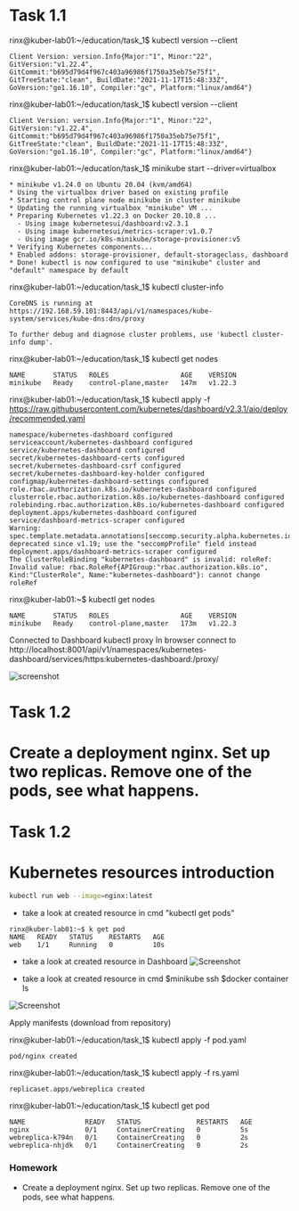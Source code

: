 # Task 1.1

rinx@kuber-lab01:~/education/task_1$ kubectl version --client
```
Client Version: version.Info{Major:"1", Minor:"22", GitVersion:"v1.22.4", GitCommit:"b695d79d4f967c403a96986f1750a35eb75e75f1", GitTreeState:"clean", BuildDate:"2021-11-17T15:48:33Z", GoVersion:"go1.16.10", Compiler:"gc", Platform:"linux/amd64"}
```

rinx@kuber-lab01:~/education/task_1$ kubectl version --client
```
Client Version: version.Info{Major:"1", Minor:"22", GitVersion:"v1.22.4", GitCommit:"b695d79d4f967c403a96986f1750a35eb75e75f1", GitTreeState:"clean", BuildDate:"2021-11-17T15:48:33Z", GoVersion:"go1.16.10", Compiler:"gc", Platform:"linux/amd64"}
```

rinx@kuber-lab01:~/education/task_1$ minikube start --driver=virtualbox
```
* minikube v1.24.0 on Ubuntu 20.04 (kvm/amd64)
* Using the virtualbox driver based on existing profile
* Starting control plane node minikube in cluster minikube
* Updating the running virtualbox "minikube" VM ...
* Preparing Kubernetes v1.22.3 on Docker 20.10.8 ...
  - Using image kubernetesui/dashboard:v2.3.1
  - Using image kubernetesui/metrics-scraper:v1.0.7
  - Using image gcr.io/k8s-minikube/storage-provisioner:v5
* Verifying Kubernetes components...
* Enabled addons: storage-provisioner, default-storageclass, dashboard
* Done! kubectl is now configured to use "minikube" cluster and "default" namespace by default
```
rinx@kuber-lab01:~/education/task_1$ kubectl cluster-info
```Kubernetes control plane is running at https://192.168.59.101:8443
CoreDNS is running at https://192.168.59.101:8443/api/v1/namespaces/kube-system/services/kube-dns:dns/proxy

To further debug and diagnose cluster problems, use 'kubectl cluster-info dump'.
```
rinx@kuber-lab01:~/education/task_1$ kubectl get nodes
```
NAME       STATUS   ROLES                  AGE    VERSION
minikube   Ready    control-plane,master   147m   v1.22.3
```
rinx@kuber-lab01:~/education/task_1$ kubectl apply -f https://raw.githubusercontent.com/kubernetes/dashboard/v2.3.1/aio/deploy/recommended.yaml
```
namespace/kubernetes-dashboard configured
serviceaccount/kubernetes-dashboard configured
service/kubernetes-dashboard configured
secret/kubernetes-dashboard-certs configured
secret/kubernetes-dashboard-csrf configured
secret/kubernetes-dashboard-key-holder configured
configmap/kubernetes-dashboard-settings configured
role.rbac.authorization.k8s.io/kubernetes-dashboard configured
clusterrole.rbac.authorization.k8s.io/kubernetes-dashboard configured
rolebinding.rbac.authorization.k8s.io/kubernetes-dashboard configured
deployment.apps/kubernetes-dashboard configured
service/dashboard-metrics-scraper configured
Warning: spec.template.metadata.annotations[seccomp.security.alpha.kubernetes.io/pod]: deprecated since v1.19; use the "seccompProfile" field instead
deployment.apps/dashboard-metrics-scraper configured
The ClusterRoleBinding "kubernetes-dashboard" is invalid: roleRef: Invalid value: rbac.RoleRef{APIGroup:"rbac.authorization.k8s.io", Kind:"ClusterRole", Name:"kubernetes-dashboard"}: cannot change roleRef
```

rinx@kuber-lab01:~$ kubectl get nodes
```
NAME       STATUS   ROLES                  AGE    VERSION
minikube   Ready    control-plane,master   173m   v1.22.3
```

Connected to Dashboard
kubectl proxy
In browser connect to http://localhost:8001/api/v1/namespaces/kubernetes-dashboard/services/https:kubernetes-dashboard:/proxy/

![screenshot](https://user-images.githubusercontent.com/3485151/142850923-b90da0c9-8818-4e93-83de-d747816ac1ea.jpg)


# Task 1.2
# Create a deployment nginx. Set up two replicas. Remove one of the pods, see what happens.
# Task 1.2

# Kubernetes resources introduction
```bash
kubectl run web --image=nginx:latest
```
- take a look at created resource in cmd "kubectl get pods"
```
rinx@kuber-lab01:~$ k get pod
NAME   READY   STATUS    RESTARTS   AGE
web    1/1     Running   0          10s
```
- take a look at created resource in Dashboard
![Screenshot](https://user-images.githubusercontent.com/3485151/142851640-ede73b58-a0e1-4b6a-8893-137475089425.jpg)

- take a look at created resource in cmd
$minikube ssh
$docker container ls

![Screenshot](https://user-images.githubusercontent.com/3485151/142852031-ee585441-4af3-4ac9-8b28-b50159e70d70.jpg)

Apply manifests (download from repository)

rinx@kuber-lab01:~/education/task_1$ kubectl apply -f pod.yaml
```
pod/nginx created
```

rinx@kuber-lab01:~/education/task_1$ kubectl apply -f rs.yaml
```
replicaset.apps/webreplica created
```

rinx@kuber-lab01:~/education/task_1$ kubectl get pod
```
NAME               READY   STATUS              RESTARTS   AGE
nginx              0/1     ContainerCreating   0          5s
webreplica-k794n   0/1     ContainerCreating   0          2s
webreplica-nhjdk   0/1     ContainerCreating   0          2s
```
### Homework
* Create a deployment nginx. Set up two replicas. Remove one of the pods, see what happens.
